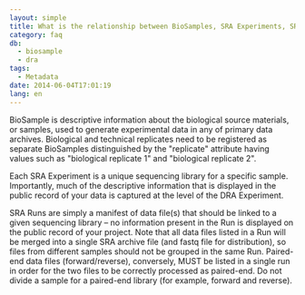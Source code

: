 ```yaml
---
layout: simple
title: What is the relationship between BioSamples, SRA Experiments, SRA Runs, and my data files?
category: faq
db:
  - biosample
  - dra
tags: 
  - Metadata
date: 2014-06-04T17:01:19
lang: en
---
```




<p>BioSample is descriptive information about the biological source materials, or samples, used to generate experimental data in any of primary data archives. Biological and technical replicates need to be registered as separate BioSamples distinguished by the "replicate" attribute having values such as "biological replicate 1" and "biological replicate 2".</p>
<p>Each SRA Experiment is a unique sequencing library for a specific sample. Importantly, much of the descriptive information that is displayed in the public record of your data is captured at the level of the DRA Experiment. </p>
<p>SRA Runs are simply a manifest of data file(s) that should be linked to a given sequencing library – no information present in the Run is displayed on the public record of your project. Note that all data files listed in a Run will be merged into a single SRA archive file (and fastq file for distribution), so files from different samples should not be grouped in the same Run. Paired-end data files (forward/reverse), conversely, MUST be listed in a single run in order for the two files to be correctly processed as paired-end. Do not divide a sample for a paired-end library (for example, forward and reverse).</p>